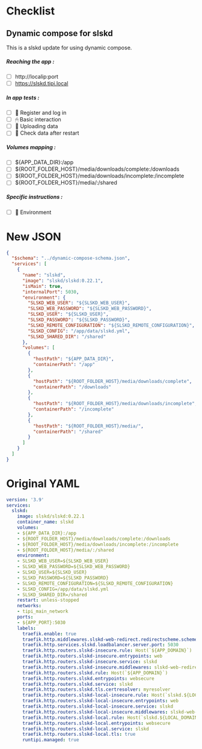 # Checklist
## Dynamic compose for slskd
This is a slskd update for using dynamic compose.
##### Reaching the app :
- [ ] http://localip:port
- [ ] https://slskd.tipi.local
##### In app tests :
- [ ] 📝 Register and log in
- [ ] 🖱 Basic interaction
- [ ] 🌆 Uploading data
- [ ] 🔄 Check data after restart
##### Volumes mapping :
- [ ] ${APP_DATA_DIR}:/app
- [ ] ${ROOT_FOLDER_HOST}/media/downloads/complete:/downloads
- [ ] ${ROOT_FOLDER_HOST}/media/downloads/incomplete:/incomplete
- [ ] ${ROOT_FOLDER_HOST}/media/:/shared
##### Specific instructions :
- [ ] 🌳 Environment

# New JSON
```json
{
  "$schema": "../dynamic-compose-schema.json",
  "services": [
    {
      "name": "slskd",
      "image": "slskd/slskd:0.22.1",
      "isMain": true,
      "internalPort": 5030,
      "environment": {
        "SLSKD_WEB_USER": "${SLSKD_WEB_USER}",
        "SLSKD_WEB_PASSWORD": "${SLSKD_WEB_PASSWORD}",
        "SLSKD_USER": "${SLSKD_USER}",
        "SLSKD_PASSWORD": "${SLSKD_PASSWORD}",
        "SLSKD_REMOTE_CONFIGURATION": "${SLSKD_REMOTE_CONFIGURATION}",
        "SLSKD_CONFIG": "/app/data/slskd.yml",
        "SLSKD_SHARED_DIR": "/shared"
      },
      "volumes": [
        {
          "hostPath": "${APP_DATA_DIR}",
          "containerPath": "/app"
        },
        {
          "hostPath": "${ROOT_FOLDER_HOST}/media/downloads/complete",
          "containerPath": "/downloads"
        },
        {
          "hostPath": "${ROOT_FOLDER_HOST}/media/downloads/incomplete",
          "containerPath": "/incomplete"
        },
        {
          "hostPath": "${ROOT_FOLDER_HOST}/media/",
          "containerPath": "/shared"
        }
      ]
    }
  ]
} 
```
# Original YAML
```yaml
version: '3.9'
services:
  slskd:
    image: slskd/slskd:0.22.1
    container_name: slskd
    volumes:
    - ${APP_DATA_DIR}:/app
    - ${ROOT_FOLDER_HOST}/media/downloads/complete:/downloads
    - ${ROOT_FOLDER_HOST}/media/downloads/incomplete:/incomplete
    - ${ROOT_FOLDER_HOST}/media/:/shared
    environment:
    - SLSKD_WEB_USER=${SLSKD_WEB_USER}
    - SLSKD_WEB_PASSWORD=${SLSKD_WEB_PASSWORD}
    - SLSKD_USER=${SLSKD_USER}
    - SLSKD_PASSWORD=${SLSKD_PASSWORD}
    - SLSKD_REMOTE_CONFIGURATION=${SLSKD_REMOTE_CONFIGURATION}
    - SLSKD_CONFIG=/app/data/slskd.yml
    - SLSKD_SHARED_DIR=/shared
    restart: unless-stopped
    networks:
    - tipi_main_network
    ports:
    - ${APP_PORT}:5030
    labels:
      traefik.enable: true
      traefik.http.middlewares.slskd-web-redirect.redirectscheme.scheme: https
      traefik.http.services.slskd.loadbalancer.server.port: 5030
      traefik.http.routers.slskd-insecure.rule: Host(`${APP_DOMAIN}`)
      traefik.http.routers.slskd-insecure.entrypoints: web
      traefik.http.routers.slskd-insecure.service: slskd
      traefik.http.routers.slskd-insecure.middlewares: slskd-web-redirect
      traefik.http.routers.slskd.rule: Host(`${APP_DOMAIN}`)
      traefik.http.routers.slskd.entrypoints: websecure
      traefik.http.routers.slskd.service: slskd
      traefik.http.routers.slskd.tls.certresolver: myresolver
      traefik.http.routers.slskd-local-insecure.rule: Host(`slskd.${LOCAL_DOMAIN}`)
      traefik.http.routers.slskd-local-insecure.entrypoints: web
      traefik.http.routers.slskd-local-insecure.service: slskd
      traefik.http.routers.slskd-local-insecure.middlewares: slskd-web-redirect
      traefik.http.routers.slskd-local.rule: Host(`slskd.${LOCAL_DOMAIN}`)
      traefik.http.routers.slskd-local.entrypoints: websecure
      traefik.http.routers.slskd-local.service: slskd
      traefik.http.routers.slskd-local.tls: true
      runtipi.managed: true
 
```
